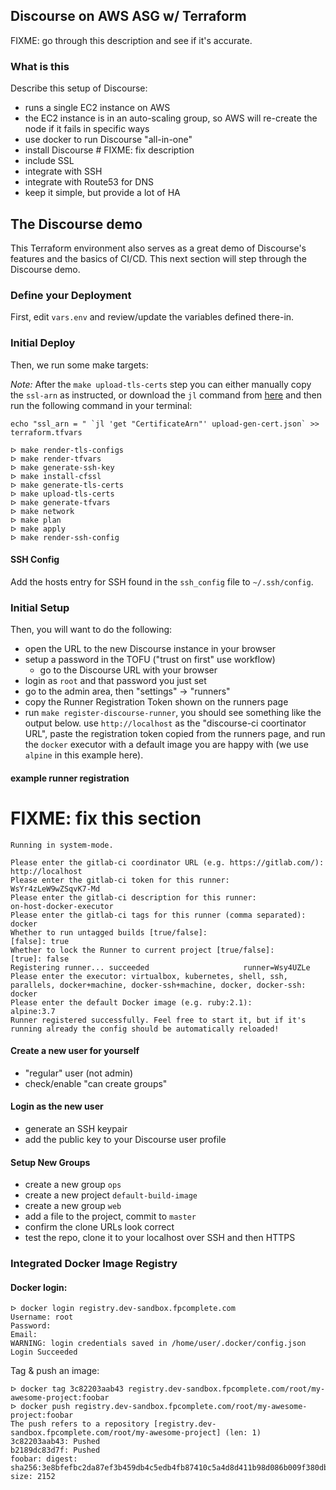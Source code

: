 ## Discourse on AWS ASG w/ Terraform

FIXME: go through this description and see if it's accurate.

### What is this

Describe this setup of Discourse:

* runs a single EC2 instance on AWS
* the EC2 instance is in an auto-scaling group, so AWS will re-create the node if it fails in specific ways
* use docker to run Discourse "all-in-one"
* install Discourse # FIXME: fix description
* include SSL
* integrate with SSH
* integrate with Route53 for DNS
* keep it simple, but provide a lot of HA


## The Discourse demo

This Terraform environment also serves as a great demo of Discourse's features and the basics of CI/CD. This next section will step through the Discourse demo.

### Define your Deployment

First, edit `vars.env` and review/update the variables defined there-in.


### Initial Deploy

Then, we run some make targets:

*Note:*
After the `make upload-tls-certs` step you can either manually copy the `ssl-arn` as instructed, or download the `jl` command from [here](https://github.com/chrisdone/jl/releases) and then run the following command in your terminal:
```
echo "ssl_arn = " `jl 'get "CertificateArn"' upload-gen-cert.json` >> terraform.tfvars
```

```
ᐅ make render-tls-configs
ᐅ make render-tfvars
ᐅ make generate-ssh-key
ᐅ make install-cfssl
ᐅ make generate-tls-certs
ᐅ make upload-tls-certs
ᐅ make generate-tfvars
ᐅ make network
ᐅ make plan
ᐅ make apply
ᐅ make render-ssh-config
```
#### SSH Config

Add the hosts entry for SSH found in the `ssh_config` file to `~/.ssh/config`.

### Initial Setup

Then, you will want to do the following:

* open the URL to the new Discourse instance in your browser
* setup a password in the TOFU ("trust on first" use workflow)
    * go to the Discourse URL with your browser
* login as `root` and that password you just set
* go to the admin area, then "settings" -> "runners"
* copy the Runner Registration Token shown on the runners page
* run `make register-discourse-runner`, you should see something like the output below. use `http://localhost` as the "discourse-ci coortinator URL", paste the registration token copied from the runners page, and run the `docker` executor with a default image you are happy with (we use `alpine` in this example here).

#### example runner registration

# FIXME: fix this section
```
Running in system-mode.

Please enter the gitlab-ci coordinator URL (e.g. https://gitlab.com/):
http://localhost
Please enter the gitlab-ci token for this runner:
WsYr4zLeW9wZSqvK7-Md
Please enter the gitlab-ci description for this runner:
on-host-docker-executor
Please enter the gitlab-ci tags for this runner (comma separated):
docker
Whether to run untagged builds [true/false]:
[false]: true
Whether to lock the Runner to current project [true/false]:
[true]: false
Registering runner... succeeded                     runner=Wsy4UZLe
Please enter the executor: virtualbox, kubernetes, shell, ssh, parallels, docker+machine, docker-ssh+machine, docker, docker-ssh:
docker
Please enter the default Docker image (e.g. ruby:2.1):
alpine:3.7
Runner registered successfully. Feel free to start it, but if it's running already the config should be automatically reloaded! 
```

#### Create a new user for yourself

* "regular" user (not admin)
* check/enable "can create groups"

#### Login as the new user

* generate an SSH keypair
* add the public key to your Discourse user profile

#### Setup New Groups

* create a new group `ops`
* create a new project `default-build-image`
* create a new group `web`
* add a file to the project, commit to `master`
* confirm the clone URLs look correct
* test the repo, clone it to your localhost over SSH and then HTTPS



### Integrated Docker Image Registry

#### Docker login:

```
ᐅ docker login registry.dev-sandbox.fpcomplete.com
Username: root
Password: 
Email: 
WARNING: login credentials saved in /home/user/.docker/config.json
Login Succeeded
```

Tag & push an image:

```
ᐅ docker tag 3c82203aab43 registry.dev-sandbox.fpcomplete.com/root/my-awesome-project:foobar
ᐅ docker push registry.dev-sandbox.fpcomplete.com/root/my-awesome-project:foobar
The push refers to a repository [registry.dev-sandbox.fpcomplete.com/root/my-awesome-project] (len: 1)
3c82203aab43: Pushed 
b2189dc83d7f: Pushed 
foobar: digest: sha256:3e8bfefbc2da87ef3b459db4c5edb4fb87410c5a4d8d411b98d086b009f380db size: 2152
```
